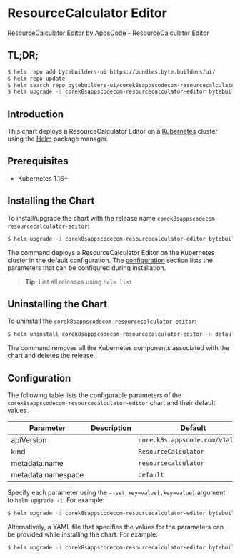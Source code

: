# ResourceCalculator Editor

[ResourceCalculator Editor by AppsCode](https://byte.builders) - ResourceCalculator Editor

## TL;DR;

```bash
$ helm repo add bytebuilders-ui https://bundles.byte.builders/ui/
$ helm repo update
$ helm search repo bytebuilders-ui/corek8sappscodecom-resourcecalculator-editor --version=v0.4.21
$ helm upgrade -i corek8sappscodecom-resourcecalculator-editor bytebuilders-ui/corek8sappscodecom-resourcecalculator-editor -n default --create-namespace --version=v0.4.21
```

## Introduction

This chart deploys a ResourceCalculator Editor on a [Kubernetes](http://kubernetes.io) cluster using the [Helm](https://helm.sh) package manager.

## Prerequisites

- Kubernetes 1.16+

## Installing the Chart

To install/upgrade the chart with the release name `corek8sappscodecom-resourcecalculator-editor`:

```bash
$ helm upgrade -i corek8sappscodecom-resourcecalculator-editor bytebuilders-ui/corek8sappscodecom-resourcecalculator-editor -n default --create-namespace --version=v0.4.21
```

The command deploys a ResourceCalculator Editor on the Kubernetes cluster in the default configuration. The [configuration](#configuration) section lists the parameters that can be configured during installation.

> **Tip**: List all releases using `helm list`

## Uninstalling the Chart

To uninstall the `corek8sappscodecom-resourcecalculator-editor`:

```bash
$ helm uninstall corek8sappscodecom-resourcecalculator-editor -n default
```

The command removes all the Kubernetes components associated with the chart and deletes the release.

## Configuration

The following table lists the configurable parameters of the `corek8sappscodecom-resourcecalculator-editor` chart and their default values.

|     Parameter      | Description |                   Default                   |
|--------------------|-------------|---------------------------------------------|
| apiVersion         |             | <code>core.k8s.appscode.com/v1alpha1</code> |
| kind               |             | <code>ResourceCalculator</code>             |
| metadata.name      |             | <code>resourcecalculator</code>             |
| metadata.namespace |             | <code>default</code>                        |


Specify each parameter using the `--set key=value[,key=value]` argument to `helm upgrade -i`. For example:

```bash
$ helm upgrade -i corek8sappscodecom-resourcecalculator-editor bytebuilders-ui/corek8sappscodecom-resourcecalculator-editor -n default --create-namespace --version=v0.4.21 --set apiVersion=core.k8s.appscode.com/v1alpha1
```

Alternatively, a YAML file that specifies the values for the parameters can be provided while
installing the chart. For example:

```bash
$ helm upgrade -i corek8sappscodecom-resourcecalculator-editor bytebuilders-ui/corek8sappscodecom-resourcecalculator-editor -n default --create-namespace --version=v0.4.21 --values values.yaml
```
